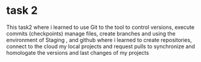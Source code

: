 # task 2
This task2 where i learned to use Git to the tool to control versions, execute commits (checkpoints) manage files, create branches and using the environment of Staging , and github where i learned to create repositories, connect to the cloud my local projects and request pulls to synchronize and homologate the versions and last changes of my projects
